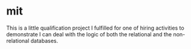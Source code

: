 # mit

This is a little qualification project I fulfilled for one of hiring activities to demonstrate I can deal with the logic of both the relational and the non-relational databases.
